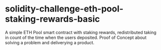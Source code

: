 # solidity-challenge-eth-pool-staking-rewards-basic
A simple ETH Pool smart contract with staking rewards, redistributed taking in count of the time when the users deposited. Proof of Concept about solving a problem and deliverying a product.
